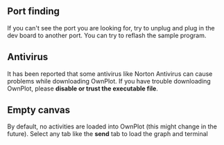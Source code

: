 ## Port finding
If you can't see the port you are looking for, try to unplug and plug in the dev board to another port. You can try to reflash the sample program.

## Antivirus
It has been reported that some antivirus like Norton Antivirus can cause problems while downloading OwnPlot. If you have trouble downloading OwnPlot, please **disable or trust the executable file**.

## Empty canvas
By default, no activities are loaded into OwnPlot (this might change in the future). Select any tab like the **send** tab to load the graph and terminal

